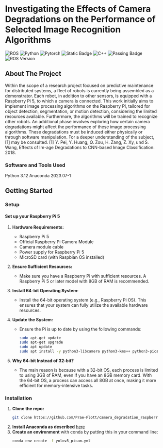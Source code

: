 # Investigating the Effects of Camera Degradations on the Performance of Selected Image Recognition Algorithms

![ROS](https://img.shields.io/badge/ros-%230A0FF9.svg?style=for-the-badge&logo=ros&logoColor=white)
![Python](https://img.shields.io/badge/python-3670A0?style=for-the-badge&logo=python&logoColor=ffdd54)
![Pytorch](https://img.shields.io/badge/pytorch-blue?logo=pytorch)
![Static Badge](https://img.shields.io/badge/raspberry-purple?logo=raspberrypi)
![C++](https://img.shields.io/badge/c++-%2300599C.svg?style=for-the-badge&logo=c%2B%2B&logoColor=white)
![Passing Badge](https://img.shields.io/badge/Build-passing-green?style=for-the-badge)
![ROS Version](https://img.shields.io/badge/ROS%20version-humble-blue?style=for-the-badge)

## About The Project
Within the scope of a research project focused on predictive maintenance for distributed systems, a fleet of robots is currently being assembled as a demonstrator. Each robot, in addition to other sensors, is equipped with a Raspberry Pi 5, to which a camera is connected. This work initially aims to implement image processing algorithms on the Raspberry Pi, tailored for object detection, segmentation, or motion detection, considering the limited resources available. Furthermore, the algorithms will be trained to recognize other robots. An additional phase involves exploring how certain camera degradations might affect the performance of these image processing algorithms. These degradations must be induced either physically or through software manipulation. For a deeper understanding of the subject, [1] may be consulted. [1] Y. Pei, Y. Huang, Q. Zou, H. Zang, Z. Xy, und S. Wang, Effects of Im-age Degradations to CNN-based Image Classification. 2018.

### Software and Tools Used
Python 3.12
Anaconda 2023.07-1

## Getting Started
### Setup
#### Set up your Raspberry Pi 5
1. **Hardware Requirements:**
   - Raspberry Pi 5
   - Official Raspberry Pi Camera Module
   - Camera module cable
   - Power supply for Raspberry Pi 5
   - MicroSD card (with Raspbian OS installed)

2. **Ensure Sufficient Resources:**
   - Make sure you have a Raspberry Pi with sufficient resources. A Raspberry Pi 5 or later model with 8GB of RAM is recommended.

3. **Install 64-bit Operating System:**
   - Install the 64-bit operating system (e.g., Raspberry Pi OS). This ensures that your system can fully utilize the available hardware resources.

4. **Update the System:**
   - Ensure the Pi is up to date by using the following commands:
     ```sh
     sudo apt-get update
     sudo apt-get upgrade
     sudo apt update
     sudo apt install -y python3-libcamera python3-kms++ python3-picamera2
     ```

5. **Why 64-bit Instead of 32-bit?**
   - The main reason is because with a 32-bit OS, each process is limited to using 3GB of RAM, even if you have an 8GB memory card. With the 64-bit OS, a process can access all 8GB at once, making it more efficient for memory-intensive tasks.
### Installation

1. **Clone the repo:**
   ```sh
   git clone https://github.com/Prae-Flott/camera_degradation_raspberry.git
    ```
2. **Install Anaconda as described** [here](https://docs.anaconda.com/free/anaconda/install/index.html)
3. **Create an environment**
   with conda by putting this in your command line:
   ```sh
   conda env create -f yolov8_picam.yml
   ```
